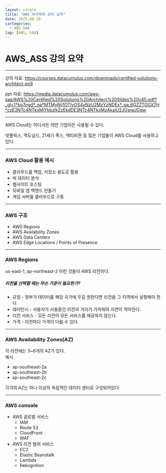 ```yaml
---
layout: single
title: "AWS 아키텍쳐 강의 요약"
date: 2025-08-28
cartegories:
  - AWS_SAA
tag: [AWS, SAA]
---
```

AWS_ASS 강의 요약
===
- - -
강의 자료: <https://courses.datacumulus.com/downloads/certified-solutions-architect-pn9>

ppt 자료: <https://media.datacumulus.com/aws-saa/AWS%20Certified%20Solutions%20Architect%20Slides%20v45.pdf?_gl=1*bp7ngd*_ga*MTMyNjI1OTIyOS4xNzU2MzYzNDEx*_ga_6GZZTGGX7H*czE3NTc4NTkxMjYkbzIkZzEkdDE3NTc4NTkxMzAkajU2JGwwJGgw>

- - -

AWS Cloud는 어디서든 어떤 기업이든 사용될 수 있다.

넷플릭스, 맥도날드, 21세기 폭스, 엑티비젼 등 많은 기업들이 AWS Cloud를 사용하고 있다.
- - -

### AWS Cloud 활용 예시

* 클라우드를 백업, 저장소 용도로 활용
* 빅 데이터 분석
* 웹사이트 호스팅
* 모바일 앱 백엔드 만들기
* 게임 서버를 클라우드로 구동

- - -
### AWS 구조

* AWS Regions
* AWS Availability Zones
* AWS Data Centers
* AWS Edge Locations / Points of Presence

- - -
### AWS Regions

us-east-1, ap-northeast-2 이런 것들이 AWS 리전이다.

##### *리전을 선택할 때는 무슨 기준이 필요한가?*

* 규정 - 정부가 데이터를 해당 국가에 두길 원한다면 리전을 그 지역에서 실행해야 한다.
* 레이턴시 - 사용자가 사용중인 리전과 거리가 가까워야 지연이 적어진다.
* 리전 서비스 - 모든 리전이 모든 서비스를 제공하지 않는다.
* 가격 - 리전마다 가격이 다를 수 있다.

- - -
### AWS Availability Zones(AZ)

각 리전에는 3~6개의 AZ가 있다.    
예시
* ap-southeast-2a
* ap-southeast-2b
* ap-southeast-2c

각각의 AZ는 하나 이상의 독립적인 데이터 센터로 구성되어있다.

- - -
### AWS console

* AWS 글로벌 서비스
  * IAM
  * Route 53
  * CloudFront
  * WAF
* AWS 리전 범위 서비스
  * EC2
  * Elastic Beanstalk
  * Lambda
  * Rekognition

  